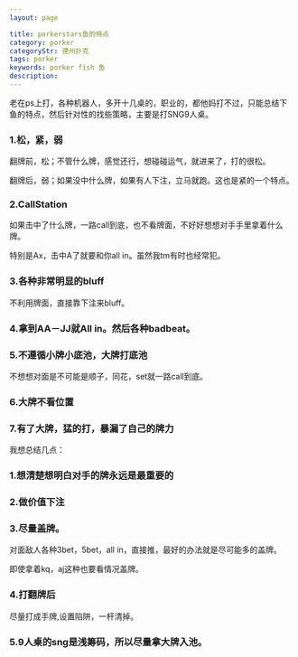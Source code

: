 ```yaml
---
layout: page

title: porkerstars鱼的特点
category: porker
categoryStr: 德州扑克
tags: porker
keywords: porker fish 鱼
description: 
---
```


老在ps上打，各种机器人，多开十几桌的，职业的，都他妈打不过，只能总结下鱼的特点，然后针对性的找些策略，主要是打SNG9人桌。

### 1.松，紧，弱

翻牌前，松；不管什么牌，感觉还行，想碰碰运气，就进来了，打的很松。

翻牌后，弱；如果没中什么牌，如果有人下注，立马就跑。这也是紧的一个特点。

### 2.CallStation

如果击中了什么牌，一路call到底，也不看牌面，不好好想想对手手里拿着什么牌。

特别是Ax，击中A了就要和你all in。虽然我tm有时也经常犯。

### 3.各种非常明显的bluff

不利用牌面，直接靠下注来bluff。

### 4.拿到AA－JJ就All in。然后各种badbeat。

### 5.不遵循小牌小底池，大牌打底池

不想想对面是不可能是顺子，同花，set就一路call到底。

### 6.大牌不看位置

### 7.有了大牌，猛的打，暴漏了自己的牌力



我想总结几点：

### 1.想清楚想明白对手的牌永远是最重要的

### 2.做价值下注

### 3.尽量盖牌。

对面敌人各种3bet，5bet，all in，直接推，最好的办法就是尽可能多的盖牌。

即使拿着kq，aj这种也要看情况盖牌。

### 4.打翻牌后

尽量打成手牌,设置陷阱，一杆清掉。

### 5.9人桌的sng是浅筹码，所以尽量拿大牌入池。







